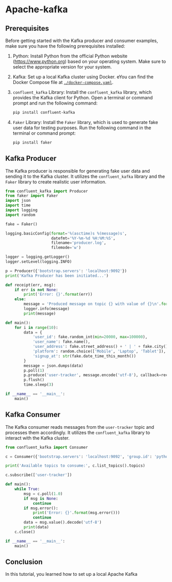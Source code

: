 # Apache-kafka  
      
## Prerequisites      
      
Before getting started with the Kafka producer and consumer examples, make sure you have the following prerequisites installed:

1. Python: Install Python from the official Python website (https://www.python.org) based on your operating system. Make sure to select the appropriate version for your system.

2. Kafka: Set up a local Kafka cluster using Docker. eYou can find the Docker Compose file at [`./docker-compose.yaml`](https://github.com/Typhoenix/Apache-kafka/blob/main/docker-compose.yaml).

3. `confluent_kafka` Library: Install the `confluent_kafka` library, which provides the Kafka client for Python. Open a terminal or command prompt and run the following command:

   ```bash
   pip install confluent-kafka
   ```

4. `Faker` Library: Install the `Faker` library, which is used to generate fake user data for testing purposes. Run the following command in the terminal or command prompt: 

   ```bash
   pip install faker
   ```

## Kafka Producer

The Kafka producer is responsible for generating fake user data and sending it to the Kafka cluster. It utilizes the `confluent_kafka` library and the `Faker` library to create realistic user information.

```python
from confluent_kafka import Producer
from faker import Faker
import json
import time
import logging
import random

fake = Faker()

logging.basicConfig(format='%(asctime)s %(message)s',
                    datefmt='%Y-%m-%d %H:%M:%S',
                    filename='producer.log',
                    filemode='w')

logger = logging.getLogger()
logger.setLevel(logging.INFO)

p = Producer({'bootstrap.servers': 'localhost:9092'})
print('Kafka Producer has been initiated...')

def receipt(err, msg):
    if err is not None:
        print('Error: {}'.format(err))
    else:
        message = 'Produced message on topic {} with value of {}\n'.format(msg.topic(), msg.value().decode('utf-8'))
        logger.info(message)
        print(message)

def main():
    for i in range(10):
        data = {
            'user_id': fake.random_int(min=20000, max=100000),
            'user_name': fake.name(),
            'user_address': fake.street_address() + ' | ' + fake.city() + ' | ' + fake.country_code(),
            'platform': random.choice(['Mobile', 'Laptop', 'Tablet']),
            'signup_at': str(fake.date_time_this_month())
        }
        message = json.dumps(data)
        p.poll(1)
        p.produce('user-tracker', message.encode('utf-8'), callback=receipt)
        p.flush()
        time.sleep(3)

if __name__ == '__main__':
    main()
```

## Kafka Consumer

The Kafka consumer reads messages from the `user-tracker` topic and processes them accordingly. It utilizes the `confluent_kafka` library to interact with the Kafka cluster.

```python
from confluent_kafka import Consumer

c = Consumer({'bootstrap.servers': 'localhost:9092', 'group.id': 'python-consumer', 'auto.offset.reset': 'earliest'})

print('Available topics to consume:', c.list_topics().topics)

c.subscribe(['user-tracker'])

def main():
    while True:
        msg = c.poll(1.0)
        if msg is None:
            continue
        if msg.error():
            print('Error: {}'.format(msg.error()))
            continue
        data = msg.value().decode('utf-8')
        print(data)
    c.close()

if __name__ == '__main__':
    main()
```

## Conclusion

In this tutorial, you learned how to set up a local Apache Kafka
